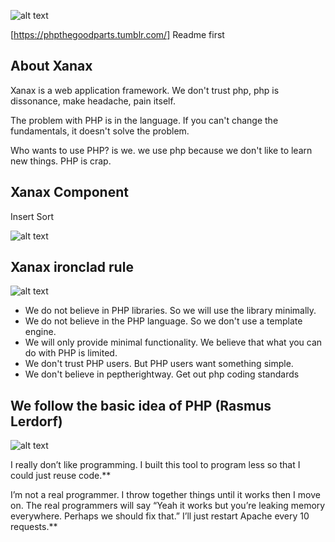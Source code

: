 ![alt text](https://2lzddc1lqqxa2nsu0c3o7zrd-wpengine.netdna-ssl.com/wp-content/uploads/2019/02/xanax-addiction.jpg)

[https://phpthegoodparts.tumblr.com/] Readme first

## About Xanax

Xanax is a web application framework. We don't trust php, php is dissonance, make headache, pain itself.

The problem with PHP is in the language. If you can't change the fundamentals, it doesn't solve the problem.

Who wants to use PHP? is we. we use php because we don't like to learn new things. PHP is crap.

## Xanax Component

Insert Sort

![alt text](https://github.com/kdps/Xanax/blob/master/Benchmark/bench.png)

## Xanax ironclad rule

![alt text](https://i.redd.it/oul3gz1bvwwy.jpg)

- We do not believe in PHP libraries. So we will use the library minimally.
- We do not believe in the PHP language. So we don't use a template engine.
- We will only provide minimal functionality. We believe that what you can do with PHP is limited.
- We don't trust PHP users. But PHP users want something simple.
- We don't believe in peptherightway. Get out php coding standards

## We follow the basic idea of PHP (Rasmus Lerdorf)

![alt text](https://steemitimages.com/DQmcj7GATxiT77ffk65gU96bBSGRKJG4keLi4sEjGn79j3e/10.%20php%20inventor%20-%20coding.jpg)

I really don’t like programming. I built this tool to program less so that I could just reuse code.**

I’m not a real programmer. I throw together things until it works then I move on. The real programmers will say “Yeah it works but you’re leaking memory everywhere. Perhaps we should fix that.” I’ll just restart Apache every 10 requests.**


